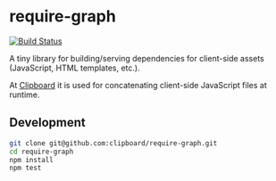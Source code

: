 # require-graph

[![Build Status](https://travis-ci.org/clipboard/require-graph.png?branch=master)](https://travis-ci.org/clipboard/require-graph)

A tiny library for building/serving dependencies for client-side assets
(JavaScript, HTML templates, etc.).

At [Clipboard](https://clipboard.com/) it is used for concatenating client-side
JavaScript files at runtime.

## Development
```bash
git clone git@github.com:clipboard/require-graph.git
cd require-graph
npm install
npm test
